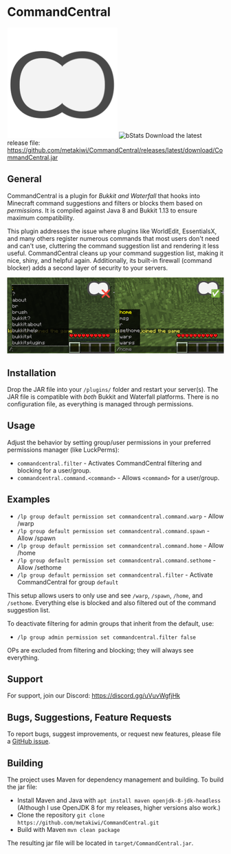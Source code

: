# CommandCentral
![Logo](https://raw.githubusercontent.com/metakiwi/CommandCentral/main/images/logo.png)
![bStats](https://bstats.org/signatures/bukkit/CommandCentral.svg)
Download the latest release file: https://github.com/metakiwi/CommandCentral/releases/latest/download/CommandCentral.jar

## General
CommandCentral is a plugin for *Bukkit and Waterfall* that hooks into Minecraft command suggestions and filters or blocks them based on *permissions*. It is compiled against Java 8 and Bukkit 1.13 to ensure maximum compatibility.

This plugin addresses the issue where plugins like WorldEdit, EssentialsX, and many others register numerous commands that most users don't need and can't use, cluttering the command suggestion list and rendering it less useful. CommandCentral cleans up your command suggestion list, making it nice, shiny, and helpful again. Additionally, its built-in firewall (command blocker) adds a second layer of security to your servers.

![Demo](https://raw.githubusercontent.com/metakiwi/CommandCentral/main/images/demo.png)

## Installation
Drop the JAR file into your `/plugins/` folder and restart your server(s). The JAR file is compatible with *both* Bukkit and Waterfall platforms. There is no configuration file, as everything is managed through permissions.

## Usage
Adjust the behavior by setting group/user permissions in your preferred permissions manager (like LuckPerms):
* `commandcentral.filter` - Activates CommandCentral filtering and blocking for a user/group.
* `commandcentral.command.<command>` - Allows `<command>` for a user/group.

## Examples
* `/lp group default permission set commandcentral.command.warp` - Allow /warp
* `/lp group default permission set commandcentral.command.spawn` - Allow /spawn
* `/lp group default permission set commandcentral.command.home` - Allow /home
* `/lp group default permission set commandcentral.command.sethome` - Allow /sethome
* `/lp group default permission set commandcentral.filter` - Activate CommandCentral for group `default`

This setup allows users to only use and see `/warp`, `/spawn`, `/home`, and `/sethome`. Everything else is blocked and also filtered out of the command suggestion list.

To deactivate filtering for admin groups that inherit from the default, use:
* `/lp group admin permission set commandcentral.filter false`

OPs are excluded from filtering and blocking; they will always see everything.

## Support
For support, join our Discord: https://discord.gg/uVuvWgfjHk

## Bugs, Suggestions, Feature Requests
To report bugs, suggest improvements, or request new features, please file a [GitHub issue](https://github.com/metakiwi/CommandCentral/issues).

## Building
The project uses Maven for dependency management and building. To build the jar file:
* Install Maven and Java with `apt install maven openjdk-8-jdk-headless` (Although I use OpenJDK 8 for my releases, higher versions also work.)
* Clone the repository `git clone https://github.com/metakiwi/CommandCentral.git`
* Build with Maven `mvn clean package`

The resulting jar file will be located in `target/CommandCentral.jar`.
